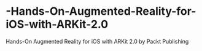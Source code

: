 # -Hands-On-Augmented-Reality-for-iOS-with-ARKit-2.0
 Hands-On Augmented Reality for iOS with ARKit 2.0 by Packt Publishing
